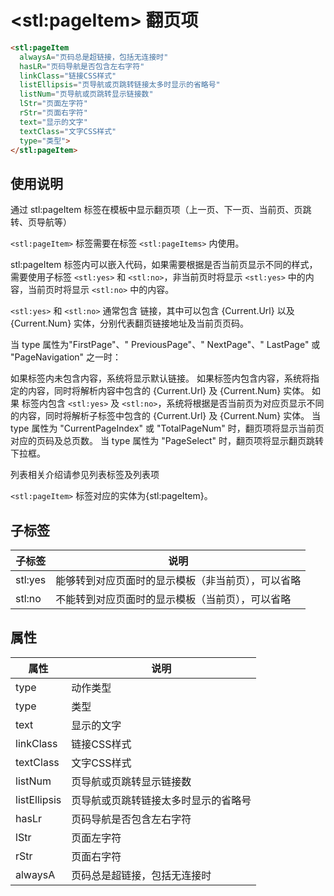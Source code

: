﻿# &lt;stl:pageItem&gt; 翻页项

```html
<stl:pageItem
  alwaysA="页码总是超链接，包括无连接时"
  hasLR="页码导航是否包含左右字符"
  linkClass="链接CSS样式"
  listEllipsis="页导航或页跳转链接太多时显示的省略号"
  listNum="页导航或页跳转显示链接数"
  lStr="页面左字符"
  rStr="页面右字符"
  text="显示的文字"
  textClass="文字CSS样式"
  type="类型">
</stl:pageItem>
```

## 使用说明

通过 stl:pageItem 标签在模板中显示翻页项（上一页、下一页、当前页、页跳转、页导航等）

`<stl:pageItem>` 标签需要在标签 `<stl:pageItems>` 内使用。

stl:pageItem 标签内可以嵌入代码，如果需要根据是否当前页显示不同的样式，需要使用子标签 `<stl:yes>` 和 `<stl:no>`，非当前页时将显示 `<stl:yes>` 中的内容，当前页时将显示 `<stl:no>` 中的内容。

`<stl:yes>` 和 `<stl:no>` 通常包含 <a> 链接，其中可以包含 {Current.Url} 以及 {Current.Num} 实体，分别代表翻页链接地址及当前页页码。

当 type 属性为"FirstPage"、" PreviousPage"、" NextPage"、" LastPage" 或 "PageNavigation" 之一时：

如果标签内未包含内容，系统将显示默认链接。
如果标签内包含内容，系统将指定的内容，同时将解析内容中包含的 {Current.Url} 及 {Current.Num} 实体。
如果 标签内包含 `<stl:yes>` 及 `<stl:no>`，系统将根据是否当前页为对应页显示不同的内容，同时将解析子标签中包含的 {Current.Url} 及 {Current.Num} 实体。
当 type 属性为 "CurrentPageIndex" 或 "TotalPageNum" 时，翻页项将显示当前页对应的页码及总页数。
当 type 属性为 "PageSelect" 时，翻页项将显示翻页跳转下拉框。

列表相关介绍请参见列表标签及列表项

`<stl:pageItem>` 标签对应的实体为{stl:pageItem}。

## 子标签

| 子标签  | 说明                                               |
| ------- | -------------------------------------------------- |
| stl:yes | 能够转到对应页面时的显示模板（非当前页），可以省略 |
| stl:no  | 不能转到对应页面时的显示模板（当前页），可以省略   |

## 属性

| 属性         | 说明                                 |
| ------------ | ------------------------------------ |
| type         | 动作类型                             |
| type         | 类型                                 |
| text         | 显示的文字                           |
| linkClass    | 链接CSS样式                          |
| textClass    | 文字CSS样式                          |
| listNum      | 页导航或页跳转显示链接数             |
| listEllipsis | 页导航或页跳转链接太多时显示的省略号 |
| hasLr        | 页码导航是否包含左右字符             |
| lStr         | 页面左字符                           |
| rStr         | 页面右字符                           |
| alwaysA      | 页码总是超链接，包括无连接时         |